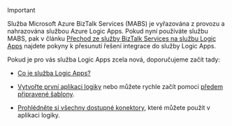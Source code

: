 > [!IMPORTANT]
> Služba Microsoft Azure BizTalk Services (MABS) je vyřazována z provozu a nahrazována službou Azure Logic Apps. Pokud nyní používáte službu MABS, pak v článku [Přechod ze služby BizTalk Services na službu Logic Apps](../articles/logic-apps/logic-apps-move-from-mabs.md) najdete pokyny k přesunutí řešení integrace do služby Logic Apps. 
> 
> Pokud je pro vás služba Logic Apps zcela nová, doporučujeme začít tady: 
> 
> - [Co je služba Logic Apps?](../articles/logic-apps/logic-apps-what-are-logic-apps.md)  
> 
> - [Vytvořte první aplikaci logiky](../articles/logic-apps/logic-apps-create-a-logic-app.md) nebo můžete rychle začít pomocí [předem připravené šablony](../articles/logic-apps/logic-apps-use-logic-app-templates.md).  
> 
> - [Prohlédněte si všechny dostupné konektory](../articles/connectors/apis-list.md), které můžete použít v aplikaci logiky.
